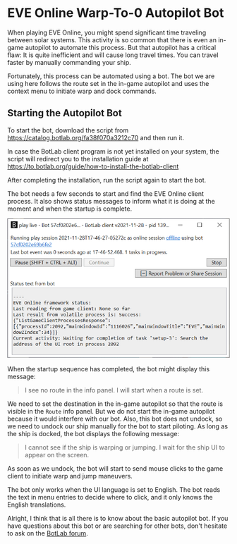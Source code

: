 # EVE Online Warp-To-0 Autopilot Bot

When playing EVE Online, you might spend significant time traveling between solar systems. This activity is so common that there is even an in-game autopilot to automate this process. But that autopilot has a critical flaw: It is quite inefficient and will cause long travel times. You can travel faster by manually commanding your ship.

Fortunately, this process can be automated using a bot. The bot we are using here follows the route set in the in-game autopilot and uses the context menu to initiate warp and dock commands.

## Starting the Autopilot Bot

To start the bot, download the script from <https://catalog.botlab.org/fa38f070a3212c70> and then run it.

In case the BotLab client program is not yet installed on your system, the script will redirect you to the installation guide at <https://to.botlab.org/guide/how-to-install-the-botlab-client>

After completing the installation, run the script again to start the bot.

The bot needs a few seconds to start and find the EVE Online client process. It also shows status messages to inform what it is doing at the moment and when the startup is complete.

![EVE Online Warp-To-0 Autopilot Starting](./image/2021-11-28-eve-online-autopilot-bot-startup.png)

When the startup sequence has completed, the bot might display this message:

> I see no route in the info panel. I will start when a route is set.

We need to set the destination in the in-game autopilot so that the route is visible in the `Route` info panel. But we do not start the in-game autopilot because it would interfere with our bot.
Also, this bot does not undock, so we need to undock our ship manually for the bot to start piloting. As long as the ship is docked, the bot displays the following message:

> I cannot see if the ship is warping or jumping. I wait for the ship UI to appear on the screen.

As soon as we undock, the bot will start to send mouse clicks to the game client to initiate warp and jump maneuvers.

The bot only works when the UI language is set to English. The bot reads the text in menu entries to decide where to click, and it only knows the English translations.

Alright, I think that is all there is to know about the basic autopilot bot. If you have questions about this bot or are searching for other bots, don't hesitate to ask on the [BotLab forum](https://forum.botlab.org/).

